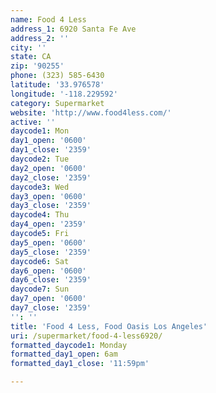 ```yaml
---
name: Food 4 Less
address_1: 6920 Santa Fe Ave
address_2: ''
city: ''
state: CA
zip: '90255'
phone: (323) 585-6430
latitude: '33.976578'
longitude: '-118.229592'
category: Supermarket
website: 'http://www.food4less.com/'
active: ''
daycode1: Mon
day1_open: '0600'
day1_close: '2359'
daycode2: Tue
day2_open: '0600'
day2_close: '2359'
daycode3: Wed
day3_open: '0600'
day3_close: '2359'
daycode4: Thu
day4_open: '2359'
daycode5: Fri
day5_open: '0600'
day5_close: '2359'
daycode6: Sat
day6_open: '0600'
day6_close: '2359'
daycode7: Sun
day7_open: '0600'
day7_close: '2359'
'': ''
title: 'Food 4 Less, Food Oasis Los Angeles'
uri: /supermarket/food-4-less6920/
formatted_daycode1: Monday
formatted_day1_open: 6am
formatted_day1_close: '11:59pm'

---
```

